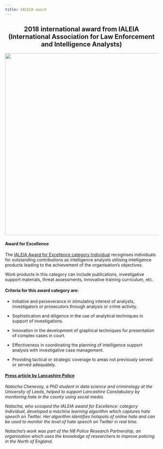 ```yaml
---
title: IALEIA award
---
```




<h2 align="center">
  2018 international award from IALEIA <br> (International Association for Law Enforcement and Intelligence Analysts)
</h2>

<p align="center">
  <img src="award-winners-ialeia.jpg" height="600">
</p>


#### Award for Excellence

The [IALEIA Award for Excellence category Individual](https://www.ialeia.org/awards.php) recognises individuals for outstanding contributions as intelligence analysts utilising intelligence products leading to the achievement of the organisation’s objectives.

Work products in this category can include publications, investigative support materials, threat assessments, innovative training curriculum, etc.

#### Criteria for this award category are:
* Initiative and perseverance in stimulating interest of analysts, investigators or prosecutors through analysis or crime activity.

* Sophistication and diligence in the use of analytical techniques in support of investigations.

* Innovation in the development of graphical techniques for presentation of complex cases in court.

* Effectiveness in coordinating the planning of intelligence support analysis with investigative case management.

* Providing tactical or strategic coverage to areas not previously served or served adequately.




#### [Press article by Lancashire Police](https://ormskirk.qlocal.co.uk/ormskirk/news_photo/International_success_for_talented_Police_trio-55030297.htm)

*Natacha Chenevoy, a PhD student in data science and criminology at the University of Leeds, helped to support Lancashire Constabulary by monitoring hate in the county using social media.*

*Natacha, who scooped the IALEIA award for Excellence: category Individual, developed a machine learning algorithm which captures hate speech on Twitter. Her algorithm identifies hotspots of online hate and can be used to monitor the level of hate speech on Twitter in real time.*

*Natacha’s work was part of the N8 Police Research Partnership, an organisation which uses the knowledge of researchers to improve policing in the North of England.*
